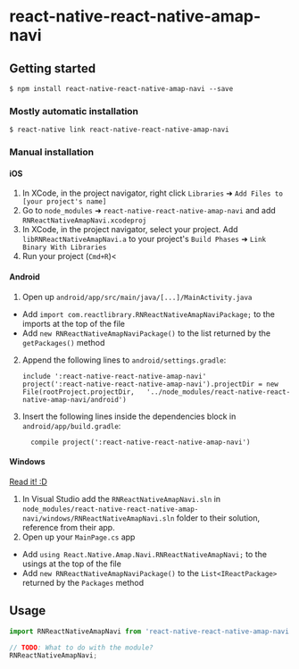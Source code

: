 
# react-native-react-native-amap-navi

## Getting started

`$ npm install react-native-react-native-amap-navi --save`

### Mostly automatic installation

`$ react-native link react-native-react-native-amap-navi`

### Manual installation


#### iOS

1. In XCode, in the project navigator, right click `Libraries` ➜ `Add Files to [your project's name]`
2. Go to `node_modules` ➜ `react-native-react-native-amap-navi` and add `RNReactNativeAmapNavi.xcodeproj`
3. In XCode, in the project navigator, select your project. Add `libRNReactNativeAmapNavi.a` to your project's `Build Phases` ➜ `Link Binary With Libraries`
4. Run your project (`Cmd+R`)<

#### Android

1. Open up `android/app/src/main/java/[...]/MainActivity.java`
  - Add `import com.reactlibrary.RNReactNativeAmapNaviPackage;` to the imports at the top of the file
  - Add `new RNReactNativeAmapNaviPackage()` to the list returned by the `getPackages()` method
2. Append the following lines to `android/settings.gradle`:
  	```
  	include ':react-native-react-native-amap-navi'
  	project(':react-native-react-native-amap-navi').projectDir = new File(rootProject.projectDir, 	'../node_modules/react-native-react-native-amap-navi/android')
  	```
3. Insert the following lines inside the dependencies block in `android/app/build.gradle`:
  	```
      compile project(':react-native-react-native-amap-navi')
  	```

#### Windows
[Read it! :D](https://github.com/ReactWindows/react-native)

1. In Visual Studio add the `RNReactNativeAmapNavi.sln` in `node_modules/react-native-react-native-amap-navi/windows/RNReactNativeAmapNavi.sln` folder to their solution, reference from their app.
2. Open up your `MainPage.cs` app
  - Add `using React.Native.Amap.Navi.RNReactNativeAmapNavi;` to the usings at the top of the file
  - Add `new RNReactNativeAmapNaviPackage()` to the `List<IReactPackage>` returned by the `Packages` method


## Usage
```javascript
import RNReactNativeAmapNavi from 'react-native-react-native-amap-navi';

// TODO: What to do with the module?
RNReactNativeAmapNavi;
```
  